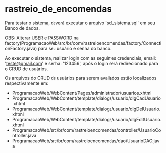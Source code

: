 # rastreio_de_encomendas
Para testar o sistema, deverá executar o arquivo 'sql_sistema.sql' em seu Banco de dados.

OBS: Alterar USER e PASSWORD na factory(ProgramacaoWeb/src/br/com/rastreioencomendas/factory/ConnectionFactory.java) para seu usuário e senha do banco.

Ao executar o sistema, realizar login com as seguintes credenciais, email: 'teste@gmail.com' e senha: '123456', 
após o login será redirecionado para o CRUD de usuários.

Os arquivos do CRUD de usuários para serem avaliados estão localizados respectivamente em:
- ProgramacaoWeb/WebContent/Pages/administrador/usuarios.xhtml
- ProgramacaoWeb/WebContent/template/dialogs/usuario/dlgCadUsuario.xhtml
- ProgramacaoWeb/WebContent/template/dialogs/usuario/dlgDelUsuario.xhtml
- ProgramacaoWeb/WebContent/template/dialogs/usuario/dlgEditUsuario.xhtml
- ProgramacaoWeb/src/br/com/rastreioencomendas/controller/UsuarioController.java
- ProgramacaoWeb/src/br/com/rastreioencomendas/dao/UsuarioDAO.java
